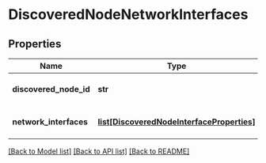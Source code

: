 # DiscoveredNodeNetworkInterfaces

## Properties
Name | Type | Description | Notes
------------ | ------------- | ------------- | -------------
**discovered_node_id** | **str** | Id of the discovered node | 
**network_interfaces** | [**list[DiscoveredNodeInterfaceProperties]**](DiscoveredNodeInterfaceProperties.md) | Network interfaces of the node | [optional] 

[[Back to Model list]](../README.md#documentation-for-models) [[Back to API list]](../README.md#documentation-for-api-endpoints) [[Back to README]](../README.md)

